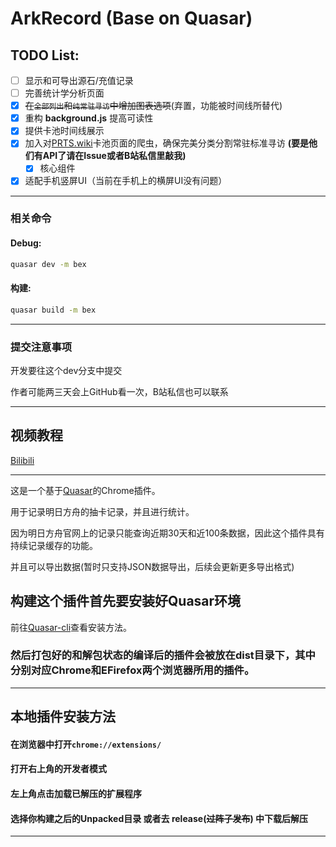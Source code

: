 # ArkRecord (Base on Quasar)

## TODO List:

- [ ] 显示和可导出源石/充值记录
- [ ] 完善统计学分析页面
- [X] ~~在`全部列出`和`纯常驻寻访`中增加图表选项~~(弃置，功能被时间线所替代)
- [X] 重构 **background.js** 提高可读性
- [X] 提供卡池时间线展示
- [X] 加入对[PRTS.wiki](https://PRTS.wiki)卡池页面的爬虫，确保完美分类分割常驻标准寻访 **(要是他们有API了请在Issue或者B站私信里敲我)**
  - [X] 核心组件
- [X] 适配手机竖屏UI（当前在手机上的横屏UI没有问题）

---

### 相关命令

#### Debug:

```bash
quasar dev -m bex
```

#### 构建:

```bash
quasar build -m bex
```

---

### 提交注意事项

开发要往这个dev分支中提交

作者可能两三天会上GitHub看一次，B站私信也可以联系


---

## 视频教程

[Bilibili](https://www.bilibili.com/video/BV1HS4y1D7uZ)

---

这是一个基于[Quasar](https://quasar.dev)的Chrome插件。

用于记录明日方舟的抽卡记录，并且进行统计。

因为明日方舟官网上的记录只能查询近期30天和近100条数据，因此这个插件具有持续记录缓存的功能。

并且可以导出数据(暂时只支持JSON数据导出，后续会更新更多导出格式)

## 构建这个插件首先要安装好Quasar环境

前往[Quasar-cli](https://quasar.dev/start/quasar-cli/)查看安装方法。

### 然后打包好的和解包状态的编译后的插件会被放在dist目录下，其中分别对应Chrome和EFirefox两个浏览器所用的插件。

---

## 本地插件安装方法

#### 在浏览器中打开`chrome://extensions/`

#### 打开右上角的开发者模式

#### 左上角点击加载已解压的扩展程序

#### 选择你构建之后的Unpacked目录 或者去 release(~~过阵子发布~~) 中下载后解压

---
